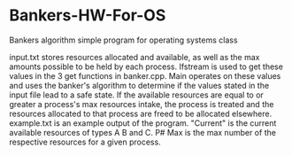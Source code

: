 # Bankers-HW-For-OS
Bankers algorithm simple program for operating systems class

input.txt stores resources allocated and available, as well as the max amounts possible to be held by each process. Ifstream is used to get these values in the 3 get functions in banker.cpp. Main operates on these values and uses the banker's algorithm to determine if the values stated in the input file lead to a safe state. If the available resources are equal to or greater a process's max resources intake, the process is treated and the resources allocated to that process are freed to be allocated elsewhere. example.txt is an example output of the program. "Current" is the current available resources of types A B and C. P# Max is the max number of the respective resources for a given process.
